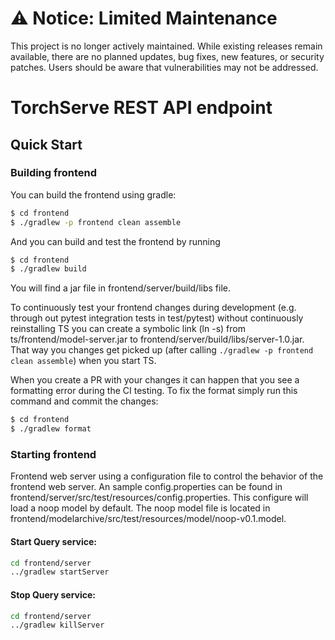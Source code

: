 # ⚠️ Notice: Limited Maintenance

This project is no longer actively maintained. While existing releases remain available, there are no planned updates, bug fixes, new features, or security patches. Users should be aware that vulnerabilities may not be addressed.

TorchServe REST API endpoint
==============================

## Quick Start

### Building frontend

You can build the frontend using gradle:

```sh
$ cd frontend
$ ./gradlew -p frontend clean assemble
```

And you can build and test the frontend by running

```sh
$ cd frontend
$ ./gradlew build
```

You will find a jar file in frontend/server/build/libs file.

To continuously test your frontend changes during development (e.g. through out pytest integration tests in test/pytest) without continuously reinstalling TS you can create a symbolic link (ln -s) from ts/frontend/model-server.jar to frontend/server/build/libs/server-1.0.jar. That way you changes get picked up (after calling `./gradlew -p frontend clean assemble`) when you start TS.

When you create a PR with your changes it can happen that you see a formatting error during the CI testing.
To fix the format simply run this command and commit the changes:
```sh
$ cd frontend
$ ./gradlew format
```
### Starting frontend

Frontend web server using a configuration file to control the behavior of the frontend web server.
An sample config.properties can be found in frontend/server/src/test/resources/config.properties.
This configure will load a noop model by default. The noop model file is located in frontend/modelarchive/src/test/resources/model/noop-v0.1.model.

#### Start Query service:

```sh
cd frontend/server
../gradlew startServer
```

#### Stop Query service:
```sh
cd frontend/server
../gradlew killServer
```
